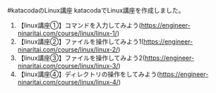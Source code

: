 #katacodaのLinux講座
katacodaでLinux講座を作成しました。

1. 【linux講座①】コマンドを入力してみよう(https://engineer-ninaritai.com/course/linux/linux-1/)
2. 【linux講座②】ファイルを操作してみよう1(https://engineer-ninaritai.com/course/linux/linux-2/)
3. 【linux講座③】ファイルを操作してみよう2(https://engineer-ninaritai.com/course/linux/linux-3/)
4. 【linux講座④】ディレクトリの操作をしてみよう(https://engineer-ninaritai.com/course/linux/linux-4/)


